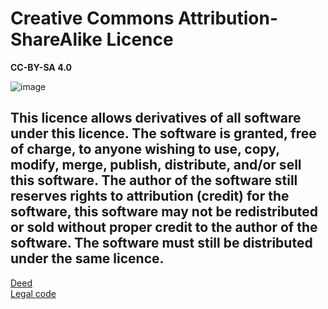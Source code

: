 # Creative Commons Attribution-ShareAlike Licence
**CC-BY-SA 4.0**

![image](https://github.com/EndingOsprey317/jlib/assets/78099450/c3deb9b3-ea35-41ee-ab86-b7f70c9c4ce4)

This licence allows derivatives of all software under this licence.
The software is granted, free of charge, to anyone wishing to use, copy, modify, merge, publish, distribute, and/or sell this software.
The author of the software still reserves rights to attribution (credit) for the software, this software may not be redistributed or sold without proper credit to the author of the software.
The software must still be distributed under the same licence.
---
[Deed](https://creativecommons.org/licenses/by-sa/4.0/deed.en)  
[Legal code](https://creativecommons.org/licenses/by-sa/4.0/legalcode.en)  
